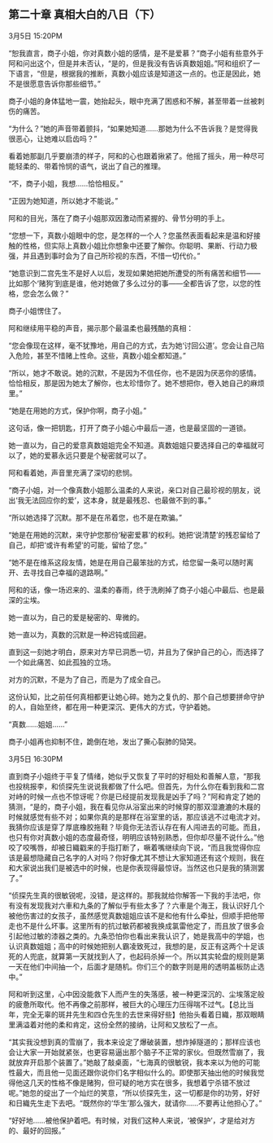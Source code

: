 ## 第二十章 真相大白的八日（下）

3月5日 15:20PM

“恕我直言，商子小姐，你对真数小姐的感情，是不是爱慕？”商子小姐有些意外于阿和问出这个，但是并未否认，“是的，但是我没有告诉真数姐姐。”阿和组织了一下语言，“但是，根据我的推断，真数小姐应该是知道这一点的。也正是因此，她不是很愿意告诉你那些细节。”

商子小姐的身体猛地一震，她抬起头，眼中充满了困惑和不解，甚至带着一丝被刺伤的痛苦。

“为什么？”她的声音带着颤抖，“如果她知道……那她为什么不告诉我？是觉得我很恶心，让她难以启齿吗？”

看着她那副几乎要崩溃的样子，阿和的心也跟着揪紧了。他摇了摇头，用一种尽可能轻柔的、带着怜悯的语气，说出了自己的推理。

“不，商子小姐，我想……恰恰相反。”

“正因为她知道，所以她才不能说。”

阿和的目光，落在了商子小姐那双因激动而紧握的、骨节分明的手上。

“您想一下，真数小姐眼中的您，是怎样的一个人？您虽然表面看起来是温和好接触的性格，但实际上真数小姐比你想象中还要了解你。你聪明、果断、行动力极强，并且遇到事时会为了自己所珍视的东西，不惜一切代价。”

“她意识到二宫先生不是好人以后，发现如果她把她所遭受的所有痛苦和细节——比如那个‘赌狗’到底是谁，他对她做了多么过分的事——全都告诉了您，以您的性格，您会怎么做？”

商子小姐愣住了。

阿和继续用平稳的声音，揭示那个最温柔也最残酷的真相：

“您会像现在这样，毫不犹豫地，用自己的方式，去为她‘讨回公道’。您会让自己陷入危险，甚至不惜赌上性命。这些，真数小姐全都知道。”

“所以，她才不敢说。她的沉默，不是因为不信任你，也不是因为厌恶你的感情。恰恰相反，那是因为她太了解你，也太珍惜你了。她不想把你，卷入她自己的麻烦里。”

“她是在用她的方式，保护你啊，商子小姐。”

这句话，像一把钥匙，打开了商子小姐心中最后一道，也是最坚固的一道锁。

她一直以为，自己的爱意真数姐姐完全不知道。真数姐姐只要选择自己的幸福就可以了，她的爱慕永远只要是个秘密就可以了。

阿和看着她，声音里充满了深切的悲悯。

“商子小姐，对一个像真数小姐那么温柔的人来说，亲口对自己最珍视的朋友，说出‘我无法回应你的爱’，这本身，就是最残忍、也最做不到的事。”

“所以她选择了沉默。那不是在吊着您，也不是在欺骗。”

“她是在用她的沉默，来守护您那份‘秘密爱慕’的权利。她把‘说清楚’的残忍留给了自己，却把‘或许有希望’的可能，留给了您。”

“她不是在维系这段友情，她是在用自己最笨拙的方式，给您留一条可以随时离开、去寻找自己幸福的退路啊。”

阿和的话，像一场迟来的、温柔的春雨，终于洗刷掉了商子小姐心中最后、也是最深的尘埃。

她一直以为，自己的爱是秘密的、卑微的。

她一直以为，真数的沉默是一种迟钝或回避。

直到这一刻她才明白，原来对方早已洞悉一切，并且为了保护自己的心，而选择了一个如此痛苦、如此孤独的立场。

对方的沉默，不是为了自己，而是为了成全自己。

这份认知，比之前任何真相都更让她心碎。她为之复仇的、那个自己想要拼命守护的人，自始至终，都在用一种更深沉、更伟大的方式，守护着她。

“真数……姐姐……”

商子小姐再也抑制不住，跪倒在地，发出了撕心裂肺的恸哭。

3月5日 16:30PM

直到商子小姐终于平复了情绪，她似乎又恢复了平时的好相处和善解人意，“那我也投桃报李，和侦探先生说说我都做了什么吧。但首先，为什么你在看到我和二宫对峙的时候一点也不惊讶呢？你是已经提前发现我是凶手了吗？”阿和肯定了她的猜测，“是的，商子小姐，我在看见你从浴室出来的时候穿的那双湿漉漉的木屐的时候就感觉有些不对；如果你真的是那样在浴室里的话，那应该逃不过电流才对。我猜你应该是穿了厚底橡胶拖鞋？毕竟你无法否认存在有人闯进去的可能。而且，也只有你对真数小姐的态度最奇怪，明明应该特别熟悉，但你却尽量不说什么。”他咬了咬嘴唇，却被日織戳来的手指打断了，噘着嘴继续向下说，“而且我觉得你应该是最想隐藏自己名字的人对吗？你好像尤其不想让大家知道还有这个规则，我在和大家说出我们是被选中的时候，也是你表现得最惊讶。当然这也只是我的猜测罢了。”

“侦探先生真的很敏锐呢，没错，是这样的。那我就给你解答一下我的手法吧，你有没有发现我对六車和九条的了解似乎有些太多了？六車是个海王，我认识好几个被他伤害过的女孩子，虽然感觉真数姐姐应该不是和他有什么牵扯，但顺手把他带走也不是什么坏事。这里所有的抗过敏药都被我换成氯雷他定了，而且放了很多会引起他过敏的漆器之类的。九条恐怕你也看出来我认识了，她是我高中的学姐，也认识真数姐姐；高中的时候她把别人霸凌致死过，我想的是，反正有这两个十足该死的人兜底，就算第一天就找到人了，也起码杀掉一个。所以其实轮盘的规则是第一天在他们中间抽一个，后面才是随机。你们三个的数字则是用的透明盖板防止选中。”

阿和听到这里，心中因没能救下人而产生的失落感，被一种更深沉的、尘埃落定般的疲惫所取代。他不再像之前那样，被巨大的心理压力压得喘不过气。【总比当年，完全无辜的斑井先生和四仓先生的去世来得好些】他抬头看着日織，那双眼睛里满溢着对他的柔和肯定，这份全然的接纳，让阿和又放松了一点。

“其实我没想到真的雪崩了，我本来设定了爆破装置，想炸掉隧道的；那样应该也会让大家一开始就紧张，也更容易逼出那个脑子不正常的家伙。但既然雪崩了，我就放弃开启那个装置了。”她敲了敲桌面，“七海真的很敏锐，我本来以为他的可能性最大，而且他一见面还跟你说你们名字相似什么的。即使那天抽出他的时候我觉得他这几天的性格不像是赌狗，但可疑的地方实在很多，我想着宁杀错不放过呢。”她忽的绽出了一个灿烂的笑意，“所以侦探先生，这一切都是你的功劳，好好和日織先生走下去吧。“既然你的‘华生’那么强大，就请你……不要再让他担心了。”

“好好地……被他保护着吧。有时候，对我们这种人来说，‘被保护’，才是给对方的、最好的回报。”


